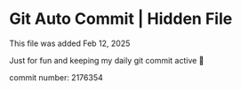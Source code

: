 # Git Auto Commit | Hidden File

This file was added Feb 12, 2025

Just for fun and keeping my daily git commit active 🤪

commit number: 2176354
